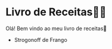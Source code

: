 # Livro de Receitas:man_cook:

Olá! Bem vindo ao meu livro de receitas:wave:

- Strogonoff de Frango